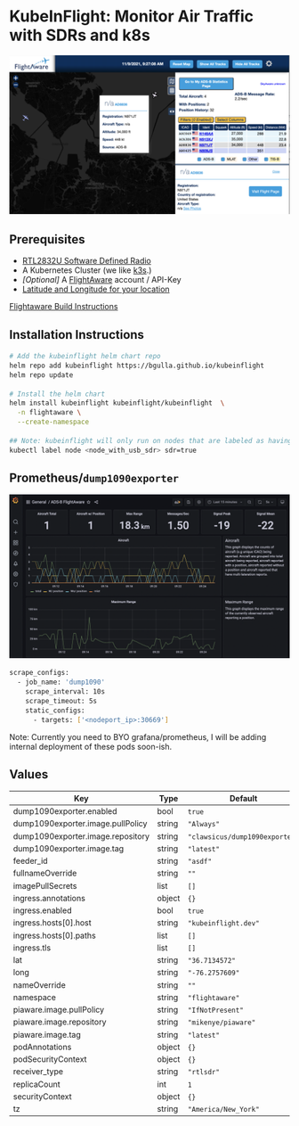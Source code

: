 # KubeInFlight: Monitor Air Traffic with SDRs and k8s

![FlightAware](/static/flightaware.png?raw=true)

## Prerequisites
* [RTL2832U Software Defined Radio](https://www.amazon.com/RTL-SDR-Blog-RTL2832U-Software-Defined/dp/B0129EBDS2/ref=sr_1_3?keywords=rtl+sdr&qid=1636478210&qsid=133-2081778-9779013&sr=8-3&sres=B0129EBDS2%2CB01GDN1T4S%2CB008S7AVTC%2CB07WGWZS1D%2CB01HA642SW%2CB01B4L48QU%2CB06Y1GN5RP%2CB06Y1FDDBF%2CB079C4S2BT%2CB0132MB8LM%2CB07W6VFWGS%2CB0132N1DM0%2CB06Y1D7P48%2CB073JZ8CC2%2CB07W3XQKXV%2CB009U7WZCA)
* A Kubernetes Cluster (we like [k3s](https://k3s.io).)
* *[Optional]* A [FlightAware](https://flightaware.com) account / API-Key
* [Latitude and Longitude for your location](https://www.latlong.net/_)

[Flightaware Build Instructions](https://flightaware.com/adsb/piaware/build/)

## Installation Instructions
```bash
# Add the kubeinflight helm chart repo
helm repo add kubeinflight https://bgulla.github.io/kubeinflight
helm repo update

# Install the helm chart
helm install kubeinflight kubeinflight/kubeinflight  \
  -n flightaware \
  --create-namespace

## Note: kubeinflight will only run on nodes that are labeled as having an SDR attached. Do the following:
kubectl label node <node_with_usb_sdr> sdr=true
```

## Prometheus/`dump1090exporter`
![Grafana](/static/grafana.png?raw=true)
```bash
scrape_configs:
  - job_name: 'dump1090'
    scrape_interval: 10s
    scrape_timeout: 5s
    static_configs:
      - targets: ['<nodeport_ip>:30669']
```
Note: Currently you need to BYO grafana/prometheus, I will be adding internal deployment of these pods soon-ish.

## Values

| Key | Type | Default | Description |
|-----|------|---------|-------------|
| dump1090exporter.enabled | bool | `true` |  |
| dump1090exporter.image.pullPolicy | string | `"Always"` |  |
| dump1090exporter.image.repository | string | `"clawsicus/dump1090exporter"` |  |
| dump1090exporter.image.tag | string | `"latest"` |  |
| feeder_id | string | `"asdf"` |  |
| fullnameOverride | string | `""` |  |
| imagePullSecrets | list | `[]` |  |
| ingress.annotations | object | `{}` |  |
| ingress.enabled | bool | `true` |  |
| ingress.hosts[0].host | string | `"kubeinflight.dev"` |  |
| ingress.hosts[0].paths | list | `[]` |  |
| ingress.tls | list | `[]` |  |
| lat | string | `"36.7134572"` |  |
| long | string | `"-76.2757609"` |  |
| nameOverride | string | `""` |  |
| namespace | string | `"flightaware"` |  |
| piaware.image.pullPolicy | string | `"IfNotPresent"` |  |
| piaware.image.repository | string | `"mikenye/piaware"` |  |
| piaware.image.tag | string | `"latest"` |  |
| podAnnotations | object | `{}` |  |
| podSecurityContext | object | `{}` |  |
| receiver_type | string | `"rtlsdr"` |  |
| replicaCount | int | `1` |  |
| securityContext | object | `{}` |  |
| tz | string | `"America/New_York"` |  |
